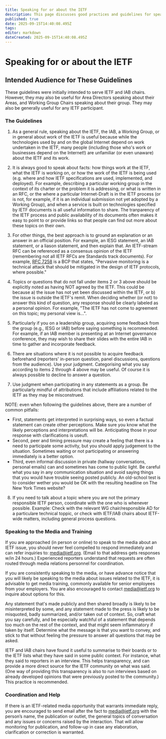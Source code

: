 ```yaml
---
title: Speaking for or about the IETF
description: This page discusses good practices and guidelines for speaking for or about the IETF.
published: true
date: 2025-09-15T14:40:08.495Z
tags: 
editor: markdown
dateCreated: 2025-09-15T14:40:08.495Z
---
```


# Speaking for or about the IETF

## Intended Audience for These Guidelines 

These guidelines were initially intended to serve IETF and IAB chairs. However, they may also be useful for Area Directors speaking about their Areas, and Working Group Chairs speaking about their group. They may also be generally useful for any IETF participant.

### The Guidelines 

1. As a general rule, speaking about the IETF, the IAB, a Working Group, or in general about work of the IETF is useful because while the technologies used by and on the global Internet depend on work undertaken in the IETF, many people (including those who's work or businesses depend on the Internet!) are unfamiliar (or even unaware) about the IETF and its work.

2. It is always good to speak about facts: how things work at the IETF, what the IETF is working on, or how the work of the IETF is being used (e.g. where and how IETF specifications are used, implemented, and deployed). For example, describing a particular working group in the context of its charter or the problem it is addressing, or what is written in an RFC, or the where a particular Internet-Draft is in the IETF process (or is not, for example, if it is an individual submission not yet adopted by a Working Group), and when a service is built on technologies specified by IETF documents is all useful information to share. The tranparency of the IETF process and public availability of its documents often makes it easy to point to or provide links so that people can find out more about these topics on their own.

3. For other things, the best approach is to ground an explanation or an answer in an official position. For example, an IESG statement, an IAB statement, or a liason statement, and then explain that. An IETF-stream RFC can be referenced as a consensus opinion of the IETF (remembering not all IETF RFCs are Standards track documents). For example, [RFC 7258](https://www.rfc-editor.org/rfc/rfc7258.html) is a BCP that states, "Pervasive monitoring is a technical attack that should be mitigated in the design of IETF protocols, where possible."

4. Topics or questions that do not fall under items 2 or 3 above should be explicitly noted as having NOT agreed by the IETF. This could be because a) the issue has not yet been discussed within the IETF, or b) the issue is outside the IETF's remit. When deciding whether (or not) to answer this kind of question, any response should be clearly labeled as a personal opinion. For example, "The IETF has not come to agreement on this topic; my personal view is...".

5. Particularly if you on a leadership group, acquiring some feedback from the group (e.g., IESG or IAB) before saying something is recommended. For example, if an IAB member is presenting at an Internet governance conference, they may wish to share their slides with the entire IAB in time to gather and incorporate feedback.

6. There are situations where it is not possible to acquire feedback beforehand (reporters' in-person question, panel discussions, questions from the audience). Use your judgment. Categorising what you say according to items 2 through 4 above may be useful. Of course it is always possible to decline to answer a question.

7. Use judgment when participating in any statements as a group. Be particularly mindful of attributions that include affiliations related to the IETF as they may be misconstrued.

NOTE: even when following the guidelines above, there are a number of common pitfalls:
+ First, statements get interpreted in surprising ways, so even a factual statement can create other perceptions. Make sure you know what the likely perceptions and interpretations will be. Anticipating those in your response with clarifications is useufl.
+ Second, peer and timing pressure may create a feeling that there is a need to participate some activity, but you should apply judgement to the situation. Sometimes waiting or not participating or answering immediately is a better option.
+ Third, even informal discussion in private (hallway conversations, personal emails) can and sometimes has come to public light. Be careful what you say in any communication situation and avoid saying things that you would have trouble seeing posted publicly. An old-school test is to consider wether you would be OK with the resulting headline on The New York Times website?

8. If you need to talk about a topic where you are not the primary responsible IETF person, coordinate with the one who is whenever possible. Example: Check with the relevant WG chair/responsible AD for a particulare technical toppic, or check with IETF/IAB chairs about IETF-wide matters, including general process questions.

### Speaking to the Media and Training 

If you are approached (in person or online) to speak to the media about an IETF issue, you should never feel compelled to respond immediately and can refer inquiries to: media@ietf.org. (Email to that address gets responses w/in 24 hours.) Experienced reporters understand that requests are often routed through media relations personnel for coordination.

If you are consistently speaking to the media, or have advance notice that you will likely be speaking to the media about issues related to the IETF, it is advisable to get media training, commonly available for senior employees from your employers. You are also encouraged to contact media@ietf.org to inquire about options for this.

Any statement that's made publicly and then shared broadly is likely to be misinterpreted by some, and any statement made to the press is likely to be misquoted, badly summarized, and/or taken out of context. So, craft what you say carefully, and be especially watchful of a statement that depends too much on the rest of the context, and that might seem inflammatory if taken by itself. Determine what the message is that you want to convey, and stick to that without feeling the pressure to answer all questions that may be asked.

IETF and IAB chairs have found it useful to summarise to their boards or to the IETF lists what they have said in some public context. For instance, what they said to reporters in an interview. This helps transparency, and can provide a more direct source for the IETF community on what was said. (One way of providing this transparency is also to run interviews based on already developed opinions that were previously posted to the community.) This practice is recommended.

### Coordination and Help 

If there is an IETF-related media opportunity that warrants immediate reply, you are encouraged to send email after the fact to media@ietf.org with the person’s name, the publication or outlet, the general topics of conversation and any issues or concerns raised by the interaction. That will allow monitoring for publication, and follow-up in case any elaboration, clarification or correction is warranted.
